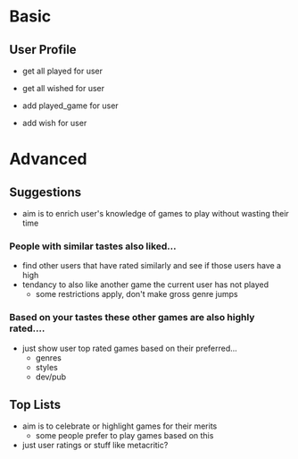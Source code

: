 # Basic

## User Profile

* get all played for user
* get all wished for user

* add played_game for user
* add wish for user

# Advanced

## Suggestions

* aim is to enrich user's knowledge of games to play without wasting their time

### People with similar tastes also liked...

* find other users that have rated similarly and see if those users have a high
* tendancy to also like another game the current user has not played
    * some restrictions apply, don't make gross genre jumps

### Based on your tastes these other games are also highly rated....

* just show user top rated games based on their preferred...
    * genres
    * styles
    * dev/pub

## Top Lists

* aim is to celebrate or highlight games for their merits
    * some people prefer to play games based on this
* just user ratings or stuff like metacritic?
